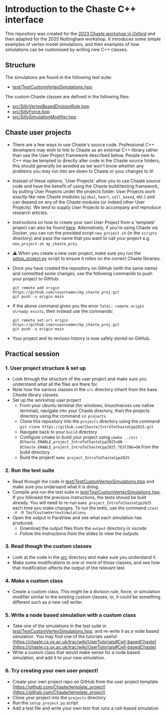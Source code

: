 # Introduction to the Chaste C++ interface

This repository was created for the [2023 Chaste workshop in Oxford](https://chaste.github.io/workshops/2023-09-11/) and then adapted for the 2025 Nottingham workshop.
It introduces some simple examples of vertex model simulations, and then examples of how simulations can be customised by writing new C++ classes.

## Structure

The simulations are found in the following test suite:
- [test/TestCustomVertexSimulations.hpp](./test/TestCustomVertexSimulations.hpp)

The custom Chaste classes are defined in the following files:
- [src/SillyVertexBasedDivisionRule.hpp](./src/SillyVertexBasedDivisionRule.hpp)
- [src/SillyForce.hpp](./src/SillyForce.hpp)
- [src/SillySimulationModifier.hpp](./src/SillySimulationModifier.hpp)

## Chaste user projects

* There are a few ways to use Chaste's source code. Professional C++ developers may wish to link to Chaste as an external C++ library rather than use the User Project framework described below. People new to C++ may be tempted to directly alter code in the Chaste source folders; this should generally be avoided as we won't know whether any problems you may run into are down to Chaste or your changes to it!

* Instead of these options, 'User Projects' allow you to use Chaste source code and have the benefit of using the Chaste build/testing framework, by putting User Projects under the projects folder. User Projects work exactly like new Chaste modules (`global`, `heart`, `cell_based`, etc.) and can depend on any of the Chaste modules (or indeed other User Projects). We tend to supply User Projects to accompany and reproduce research articles.

* Instructions on how to create your own User Project from a 'template' project can also be found [here](https://chaste.cs.ox.ac.uk/trac/wiki/ChasteGuides/UserProjects). Alternatively, if you're using Chaste via Docker, you can run the provided script `new_project.sh` (in the `scripts` directory) and pass the name that you want to call your project e.g. `new_project.sh my_chaste_proj`.

* ⚠️ When you create a new user project, make sure you run the [setup_project.py](https://github.com/Chaste/template_project/blob/main/setup_project.py) script to ensure it relies on the correct Chaste libraries.

* Once you have created the repository on GitHub (with the same name) and committed some changes, use the following commands to push your project to GitHub:
  ```
  git remote add origin https://github.com/<username>/my_chaste_proj.git
  git push -u origin main
  ```

* If the above command gives you the error `fatal: remote origin already exists`, then instead use the commands:
  ```
  git remote set-url origin https://github.com/<username>/my_chaste_proj.git
  git push -u origin main
  ```

* Your project and its revision history is now safely stored on GitHub.

## Practical session

### 1. User project structure & set up

- Look through the structure of the user project and make sure you understand what all the files are there for.
- Note how the various classes in the `src` directory inherit from the base Chaste library classes.
- Set up the workshop user project
  - From your ubuntu terminal (for windows, linux/macosx use native terminal), navigate into your Chaste directory, then the projects directory using the command `cd projects`
  - Clone this repository into the `projects` directory using the command `git clone https://github.com/Chaste/IntroToChasteCpp2025.git`
  - Navigate back to your `build` directory
  - Configure cmake to build your project using `cmake ../src -DChaste_ENABLE_project_IntroToChasteCpp2025=ON -DChaste_ENABLE_project_IntroToChasteCpp2025_TESTING=ON` from the build directory
  - Build the project! `make project_IntroToChasteCpp2025`

### 2. Run the test suite

- Read through the code in [test/TestCustomVertexSimulations.hpp](./test/TestCustomVertexSimulations.hpp) and make sure you undersand what it is doing.
- Compile and run the test suite in [test/TestCustomVertexSimulations.hpp](./test/TestCustomVertexSimulations.hpp). If you followed the previous instructions, the tests should be built already. You will need to re-run `make project_IntroToChasteCpp2025` each time you make changes. To run the tests, use the command `ctest -V -R TestCustomVertexSimulations`
- Open the output in ParaView and see what each simulation has produced.
  - Download the output files from the `output` directory in vscode
  - Follow the instructions from the slides to view the outputs

### 3. Read though the custom classes

- Look at the code in the [src](./src) directory and make sure you understand it.
- Make some modifications to one or more of those classes, and see how that modification affects the output of the relevant test.

### 4. Make a custom class

- Create a custom class. This might be a division rule, force, or simulation modifier similar to the existing custom classes, or, it could be something different such as a new cell writer.

### 5. Write a node based simulation with a custom class

- Take one of the simulations in the test suite in [test/TestCustomVertexSimulations.hpp](./test/TestCustomVertexSimulations.hpp), and re-write it as a node based simulation. You may find one of the tutorials useful: [https://chaste.cs.ox.ac.uk/trac/wiki/UserTutorials#Cell-basedChaste](https://chaste.cs.ox.ac.uk/trac/wiki/UserTutorials#Cell-basedChaste)
- Write a custom class that would make sense for a node based simulation, and add it to your new simulation.

### 6. Try creating your own user project!
- Create your own project repo on GitHub from the user project template [https://github.com/Chaste/template_project](https://github.com/Chaste/template_project)
- Clone your project into the `projects` directory
- Run the `setup_project.py` script
- Add a test file and write your own test that runs a cell-based simulation
